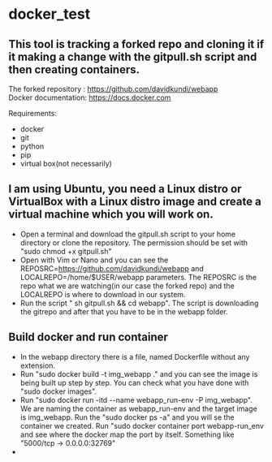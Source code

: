 # docker_test

## This tool is tracking a forked repo and cloning it if it making a change with the gitpull.sh script and then creating containers.

The forked repository : https://github.com/davidkundi/webapp \
Docker documentation: https://docs.docker.com

Requirements: 
- docker
- git
- python
- pip
- virtual box(not necessarily)

## I am using Ubuntu, you need a Linux distro or VirtualBox with a Linux distro image and create a virtual machine which you will work on.

- Open a terminal and download the gitpull.sh script to your home directory or clone the repository. The permission should be set with "sudo chmod +x gitpull.sh"
- Open with Vim or Nano and you can see the REPOSRC=https://github.com/davidkundi/webapp and LOCALREPO=/home/$USER/webapp parameters. The REPOSRC is the repo what we are watching(in our case the forked repo) and the LOCALREPO is where to download in our system. 
- Run the script " sh gitpull.sh && cd webapp". The script is downloading the gitrepo and after that you have to be in the webapp folder.

## Build docker and run container

- In the webapp directory there is a file, named Dockerfile without any extension.
- Run "sudo docker build -t img_webapp ." and you can see the image is being built up step by step. You can check what you have done with "sudo docker images".
- Run "sudo docker run -itd --name webapp_run-env -P img_webapp". We are naming the container as webapp_run-env and the target image is img_webapp. Run the "sudo docker ps -a" and you will se the container we created. Run "sudo docker container port webapp-run_env and see where the docker map the port by itself. Something like "5000/tcp -> 0.0.0.0:32769"
- 
